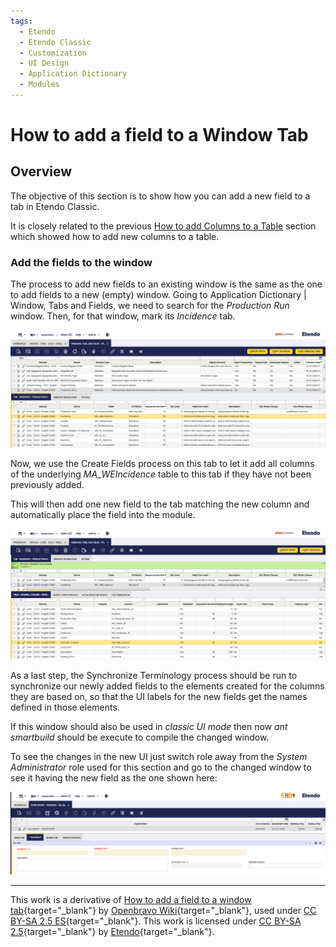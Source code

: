 ```yaml
---
tags:
  - Etendo
  - Etendo Classic
  - Customization
  - UI Design
  - Application Dictionary
  - Modules
---
```


# How to add a field to a Window Tab

## Overview

The objective of this section is to show how you can add a new field to a tab in Etendo Classic.

It is closely related to the previous [How to add Columns to a Table](/developer-guide/etendo-classic/how-to-guides/How_to_add_Columns_to_a_Table/) section which showed how to add new columns to a table.

### Add the fields to the window

The process to add new fields to an existing window is the same as the one to add fields to a new (empty) window. Going to Application Dictionary | Window, Tabs and Fields, we need to search for the _Production Run_ window. Then, for that window, mark its _Incidence_ tab.

![](/assets/developer-guide/etendo-classic/how-to-guides/How_to_add_a_field_to_a_Window_tab_0.png)

Now, we use the Create Fields process on this tab to let it add all columns
of the underlying _MA_WEIncidence_ table to this tab if they have not been previously
added.

This will then add one new field to the tab matching the new column
and automatically place the field into the module.

![](/assets/developer-guide/etendo-classic/how-to-guides/How_to_add_a_field_to_a_Window_tab_1.png)

As a last step, the Synchronize Terminology process should be run to
synchronize our newly added fields to the elements created for the columns
they are based on, so that the UI labels for the new fields get the names
defined in those elements.

If this window should also be used in _classic UI mode_ then now _ant
smartbuild_ should be execute to compile the changed window.

To see the changes in the new UI just switch role away from the _System
Administrator_ role used for this section and go to the changed window to see it
having the new field as the one shown here:

![](/assets/developer-guide/etendo-classic/how-to-guides/How_to_add_a_field_to_a_Window_tab_2.png)

---

This work is a derivative of [How to add a field to a window tab](http://wiki.openbravo.com/wiki/How_to_add_a_field_to_a_Window_Tab){target="\_blank"} by [Openbravo Wiki](http://wiki.openbravo.com/wiki/Welcome_to_Openbravo){target="\_blank"}, used under [CC BY-SA 2.5 ES](https://creativecommons.org/licenses/by-sa/2.5/es/){target="\_blank"}. This work is licensed under [CC BY-SA 2.5](https://creativecommons.org/licenses/by-sa/2.5/){target="\_blank"} by [Etendo](https://etendo.software){target="\_blank"}.
